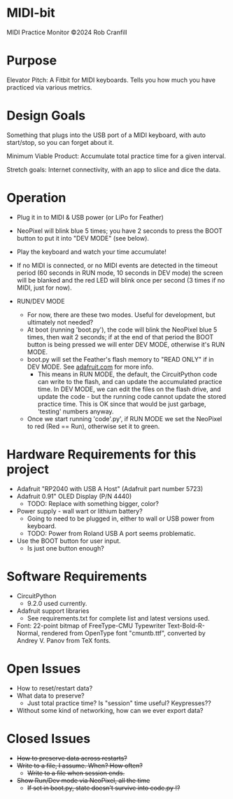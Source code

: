 # MIDI-bit
MIDI Practice Monitor
&copy;2024 Rob Cranfill

# Purpose
Elevator Pitch: A Fitbit for MIDI keyboards. Tells you how much you have practiced via various metrics.

# Design Goals
Something that plugs into the USB port of a MIDI keyboard, with auto start/stop, so you can forget about it.

Minimum Viable Product: Accumulate total practice time for a given interval.

Stretch goals: Internet connectivity, with an app to slice and dice the data.

# Operation
* Plug it in to MIDI & USB power (or LiPo for Feather)
* NeoPixel will blink blue 5 times; you have 2 seconds to press the BOOT button to put it into "DEV MODE" (see below).
* Play the keyboard and watch your time accumulate!
* If no MIDI is connected, or no MIDI events are detected in the timeout period (60 seconds in RUN mode, 10 seconds in DEV mode) the screen will be blanked and the red LED will blink once per second (3 times if no MIDI, just for now).

* RUN/DEV MODE
  * For now, there are these two modes. Useful for development, but ultimately not needed?
  * At boot (running 'boot.py'), the code will blink the NeoPixel blue 5 times, then wait 2 seconds; 
  if at the end of that period the BOOT button is being pressed we will enter DEV MODE, 
  otherwise it's RUN MODE.
  * boot.py will set the Feather's flash memory to "READ ONLY" if in DEV MODE.
  See [adafruit.com](https://learn.adafruit.com/circuitpython-essentials/circuitpython-storage) for more info.
    * This means in RUN MODE, the default, the CircuitPython code can write to the flash, and can update the accumulated practice time.
    In DEV MODE, we can edit the files on the flash drive, and update the code - but the running code cannot update the stored practice time.
    This is OK since that would be just garbage, 'testing' numbers anyway.
  * Once we start running 'code'.py', if RUN MODE we set the NeoPixel to red (Red == Run), 
  otherwise set it to green.


# Hardware Requirements for this project
* Adafruit "RP2040 with USB A Host" (Adafruit part number 5723)
* Adafruit 0.91" OLED Display (P/N 4440)
  * TODO: Replace with something bigger, color?
* Power supply - wall wart or lithium battery?
  * Going to need to be plugged in, either to wall or USB power from keyboard.
  *  TODO: Power from Roland USB A port seems problematic.
* Use the BOOT button for user input.
  * Is just one button enough?




# Software Requirements
* CircuitPython
  * 9.2.0 used currently.
* Adafruit support libraries
  * See requirements.txt for complete list and latest versions used.
* Font: 22-point bitmap of FreeType-CMU Typewriter Text-Bold-R-Normal, rendered from OpenType font "cmuntb.ttf", converted by Andrey V. Panov from TeX fonts.


# Open Issues
* How to reset/restart data?
* What data to preserve?
  * Just total practice time? Is "session" time useful? Keypresses??
* Without some kind of networking, how can we ever export data?


# Closed Issues
   * <strike>How to preserve data across restarts?
   * Write to a file, I assume. When? How often?
      * Write to a file when session ends.      
* Show Run/Dev mode via NeoPixel, all the time
  * If set in boot.py, state doesn't survive into code.py !?
</strike>
